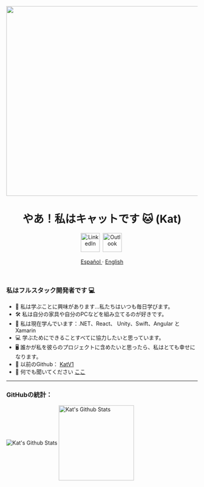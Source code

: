 <p align="center">
    <img align="center" alt="visitors" src="https://raw.githubusercontent.com/Lecraclav/Lecraclav/master/hotdog-batman.gif" width=2500  height= 500/>
</p>

<p>
  <h1 align="center"><b>やあ！私はキャットです 🐱 (Kat)</b></h1>
</p>


<p align="center">
<a href="https://www.linkedin.com/in/katvalcarcel/"><img src="https://image.flaticon.com/icons/png/512/174/174857.png" height=50 alt="LinkedIn" /></a>&nbsp;
<a href="mailto:kat.valcarcel@live.com?subject=Hi%20Kat"><img src="https://upload.wikimedia.org/wikipedia/commons/thumb/b/b1/Outlook_hi-res_icon_%282019%29.svg/1200px-Outlook_hi-res_icon_%282019%29.svg.png" alt="Outlook" height=50/></a>&nbsp;
</p>
<p align="center">
    <a href="/docs/readme_es.md">Español </a>
    ·
    <a href="../README.md">English</a>
</p>
  </br>
  
### 私はフルスタック開発者です 💻

- 👀 私は学ぶことに興味があります...私たちはいつも毎日学びます。
- 🛠 私は自分の家具や自分のPCなどを組み立てるのが好きです。
- 🌱 私は現在学んでいます：.NET、React、 Unity、Swift、Angular と Xamarin
- 💻 学ぶためにできることすべてに協力したいと思っています。
- 🖥 誰かが私を彼らのプロジェクトに含めたいと思ったら、私はとても幸せになります。
- 🐙 以前のGithub： [KatV1](https://github.com/KatV1)
- 💬 何でも聞いてください [ここ](https://github.com/Lecraclav/Lecraclav/issues)

---

### GitHubの統計：

<img align="center" alt="Kat's Github Stats" src="https://github-readme-stats.vercel.app/api?username=Lecraclav&show_icons=true&theme=material-palenight&locale" />

<img align="center" alt="Kat's Github Stats" src="https://github-readme-stats.vercel.app/api/top-langs/?username=Lecraclav&layout=compact&show_icons=true&theme=material-palenight&locale" height=198 />

